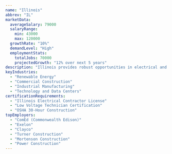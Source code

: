 ```yaml
---
name: "Illinois"
abbrev: "IL"
marketData:
  averageSalary: 79000
  salaryRange:
    min: 43000
    max: 120000
  growthRate: "10%"
  demandLevel: "High"
  employmentStats:
    totalJobs: 70000
    projectedGrowth: "12% over next 5 years"
description: "Illinois provides robust opportunities in electrical and low voltage employment, with strong demand across residential, commercial, and industrial sectors fueled by urban development and renewable energy projects."
keyIndustries:
  - "Renewable Energy"
  - "Commercial Construction"
  - "Industrial Manufacturing"
  - "Technology and Data Centers"
certificationRequirements:
  - "Illinois Electrical Contractor License"
  - "Low Voltage Technician Certification"
  - "OSHA 30-Hour Construction"
topEmployers:
  - "ComEd (Commonwealth Edison)"
  - "Exelon"
  - "Clayco"
  - "Turner Construction"
  - "Mortenson Construction"
  - "Power Construction"
---
```

